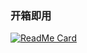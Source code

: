 ### 开箱即用
[![ReadMe Card](https://github-readme-stats.vercel.app/api/pin/?username=zcorw&repo=text-select-trigger&show_owner=true)](https://github.com/zcorw/text-select-trigger)
